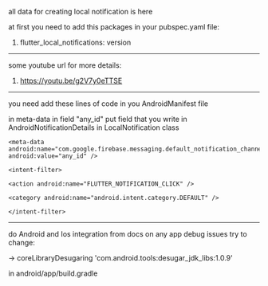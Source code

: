 all data for creating local notification is here

at first you need to add this packages in your pubspec.yaml file:

1. flutter_local_notifications: version

----
some youtube url for more details:

1. https://youtu.be/g2V7y0eTTSE

----

you need add these lines of code in you AndroidManifest file

in meta-data in field "any_id" put field that you write in AndroidNotificationDetails in
LocalNotification class

    <meta-data android:name="com.google.firebase.messaging.default_notification_channel_id"
    android:value="any_id" />

    <intent-filter>

    <action android:name="FLUTTER_NOTIFICATION_CLICK" />

    <category android:name="android.intent.category.DEFAULT" />

    </intent-filter>

----
do Android and Ios integration from docs
on any app debug issues try to change:

-> coreLibraryDesugaring 'com.android.tools:desugar_jdk_libs:1.0.9'

in android/app/build.gradle
